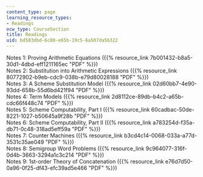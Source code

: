 ```yaml
---
content_type: page
learning_resource_types:
- Readings
ocw_type: CourseSection
title: Readings
uid: bd583dbd-6c80-e65b-19c5-6a507da5b322
---
```


Notes 1: Proving Arithmetic Equations ({{% resource_link 7b001432-b8a5-30d1-4dbd-eff1211165ec "PDF" %}})  
Notes 2: Substitution into Arithmetic Expressions ({{% resource_link 80772902-b9eb-cdc9-038b-e79d80028188 "PDF" %}})  
Notes 3: A Scheme Substitution Model ({{% resource_link 02d60bb7-4e90-93dd-658b-55d6bd421f94 "PDF" %}})  
Notes 4: Term Models ({{% resource_link 2d8112ce-89db-b4c2-a65b-cdc66f448c74 "PDF" %}})  
Notes 5: Scheme Computability, Part I ({{% resource_link 60cadbac-50de-8221-1027-b50645a9f28b "PDF" %}})  
Notes 6: Scheme Computability, Part II ({{% resource_link a783254d-f35a-db71-0c48-318ad5eff59a "PDF" %}})  
Notes 7: Counter Machines ({{% resource_link b3cd4c14-0068-033a-a77d-3531c35ae049 "PDF" %}})  
Notes 8: Semigroup Word Problems ({{% resource_link 9c964077-316f-0d4b-3663-3294a1c3c214 "PDF" %}})  
Notes 9: 1st-order Theory of Concatenation ({{% resource_link e76d7d50-0a96-0f25-df43-efc39ad5e466 "PDF" %}})